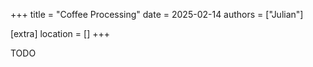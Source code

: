 +++
title = "Coffee Processing"
date = 2025-02-14
authors = ["Julian"]

[extra]
location = []
+++

TODO
